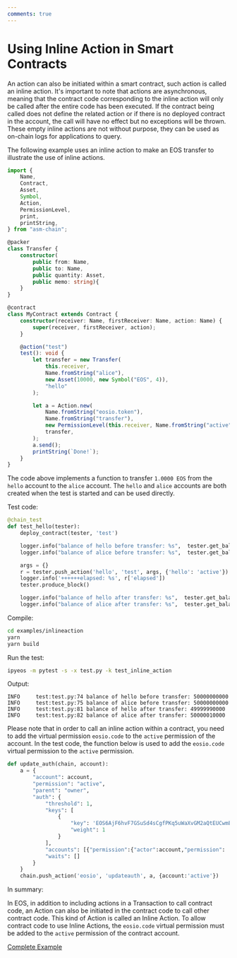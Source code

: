 ```yaml
---
comments: true
---
```


# Using Inline Action in Smart Contracts

An action can also be initiated within a smart contract, such action is called an inline action. It's important to note that actions are asynchronous, meaning that the contract code corresponding to the inline action will only be called after the entire code has been executed. If the contract being called does not define the related action or if there is no deployed contract in the account, the call will have no effect but no exceptions will be thrown. These empty inline actions are not without purpose, they can be used as on-chain logs for applications to query.

The following example uses an inline action to make an EOS transfer to illustrate the use of inline actions.

```ts
import {
    Name,
    Contract,
    Asset,
    Symbol,
    Action,
    PermissionLevel,
    print,
    printString,
} from "asm-chain";

@packer
class Transfer {
    constructor(
        public from: Name,
        public to: Name,
        public quantity: Asset,
        public memo: string){
    }
}

@contract
class MyContract extends Contract {
    constructor(receiver: Name, firstReceiver: Name, action: Name) {
        super(receiver, firstReceiver, action);
    }

    @action("test")
    test(): void {
        let transfer = new Transfer(
            this.receiver,
            Name.fromString("alice"),
            new Asset(10000, new Symbol("EOS", 4)),
            "hello"
        );

        let a = Action.new(
            Name.fromString("eosio.token"),
            Name.fromString("transfer"),
            new PermissionLevel(this.receiver, Name.fromString("active")),
            transfer,
        );
        a.send();
        printString(`Done!`);
    }
}
```

The code above implements a function to transfer `1.0000 EOS` from the `hello` account to the `alice` account. The `hello` and `alice` accounts are both created when the test is started and can be used directly.

Test code:

```python
@chain_test
def test_hello(tester):
    deploy_contract(tester, 'test')

    logger.info("balance of hello before transfer: %s",  tester.get_balance('hello'))
    logger.info("balance of alice before transfer: %s",  tester.get_balance('alice'))

    args = {}
    r = tester.push_action('hello', 'test', args, {'hello': 'active'})
    logger.info('++++++elapsed: %s', r['elapsed'])
    tester.produce_block()

    logger.info("balance of hello after transfer: %s",  tester.get_balance('hello'))
    logger.info("balance of alice after transfer: %s",  tester.get_balance('alice'))
```

Compile:

```bash
cd examples/inlineaction
yarn
yarn build
```

Run the test:

```bash
ipyeos -m pytest -s -x test.py -k test_inline_action
```

Output:

```
INFO     test:test.py:74 balance of hello before transfer: 50000000000
INFO     test:test.py:75 balance of alice before transfer: 50000000000
INFO     test:test.py:81 balance of hello after transfer: 49999990000
INFO     test:test.py:82 balance of alice after transfer: 50000010000
```

Please note that in order to call an inline action within a contract, you need to add the virtual permission `eosio.code` to the `active` permission of the account. In the test code, the function below is used to add the `eosio.code` virtual permission to the `active` permission.

```python
def update_auth(chain, account):
    a = {
        "account": account,
        "permission": "active",
        "parent": "owner",
        "auth": {
            "threshold": 1,
            "keys": [
                {
                    "key": 'EOS6AjF6hvF7GSuSd4sCgfPKq5uWaXvGM2aQtEUCwmEHygQaqxBSV',
                    "weight": 1
                }
            ],
            "accounts": [{"permission":{"actor":account,"permission": 'eosio.code'}, "weight":1}],
            "waits": []
        }
    }
    chain.push_action('eosio', 'updateauth', a, {account:'active'})
```

In summary:

In EOS, in addition to including actions in a Transaction to call contract code, an Action can also be initiated in the contract code to call other contract code. This kind of Action is called an Inline Action. To allow contract code to use Inline Actions, the `eosio.code` virtual permission must be added to the `active` permission of the contract account.

[Complete Example](https://github.com/learnforpractice/ascdk-book/tree/master/examples/inlineaction)
